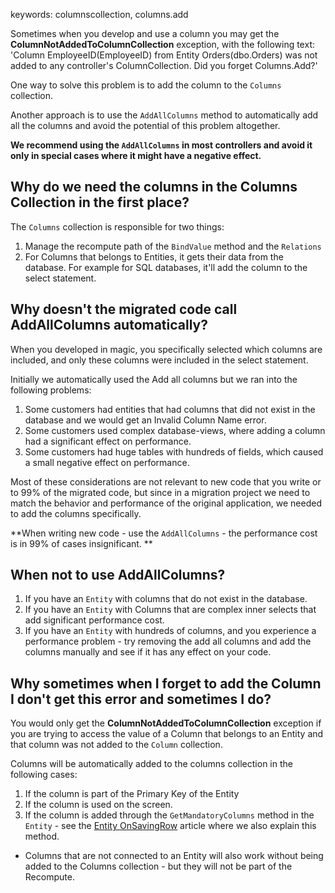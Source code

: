 keywords: columnscollection, columns.add

Sometimes when you develop and use a column you may get the **ColumnNotAddedToColumnCollection** exception, with the following text:
'Column EmployeeID(EmployeeID) from Entity Orders(dbo.Orders) was not added to any controller's ColumnCollection. Did you forget Columns.Add?'

One way to solve this problem is to add the column to the `Columns` collection.

Another approach is to use the `AddAllColumns` method to automatically add all the columns and avoid the potential of this problem altogether.

**We recommend using the `AddAllColumns` in most controllers and avoid it only in special cases where it might have a negative effect.**



## Why do we need the columns in the Columns Collection in the first place?
The `Columns` collection is responsible for two things:
1. Manage the recompute path of the `BindValue` method and the `Relations`
2. For Columns that belongs to Entities, it gets their data from the database. For example for SQL databases, it'll add the column to the select statement.

## Why doesn't the migrated code call AddAllColumns automatically?
When you developed in magic, you specifically selected which columns are included, and only these columns were included in the select statement.

Initially we automatically used the Add all columns but we ran into the following problems:
1. Some customers had entities that had columns that did not exist in the database and we would get an Invalid Column Name error.
2. Some customers used complex database-views, where adding a column had a significant effect on performance.
3. Some customers had huge tables with hundreds of fields, which caused a small negative effect on performance.

Most of these considerations are not relevant to new code that you write or to 99% of the migrated code, but since in a migration project we need to match the behavior and performance of the original application, we needed to add the columns specifically.

**When writing new code - use the `AddAllColumns` - the performance cost is in 99% of cases insignificant. **


## When not to use AddAllColumns?
1. If you have an `Entity` with columns that do not exist in the database.
2. If you have an `Entity` with Columns that are complex inner selects that add significant performance cost.
3. If you have an `Entity` with hundreds of columns, and you experience a performance problem - try removing the add all columns and add the columns manually and see if it has any effect on your code.

## Why sometimes when I forget to add the Column I don't get this error and sometimes I do?
You would only get the **ColumnNotAddedToColumnCollection** exception if you are trying to access the value of a Column that belongs to an Entity and that column was not added to the `Column` collection.

Columns will be automatically added to the columns collection in the following cases:
1. If the column is part of the Primary Key of the Entity
2. If the column is used on the screen.
3. If the column is added through the `GetMandatoryColumns` method in the `Entity` - see the [Entity OnSavingRow](entity-onsavingrow.html) article where we also explain this method.

* Columns that are not connected to an Entity will also work without being added to the Columns collection - but they will not be part of the Recompute.